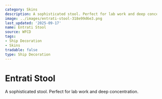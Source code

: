 ```yaml
---
category: Skins
description: A sophisticated stool. Perfect for lab work and deep concentration.
image: ../images/entrati-stool-318e99d6e3.png
last_updated: '2025-09-17'
name: Entrati Stool
source: WFCD
tags:
- Ship Decoration
- Skins
tradable: false
type: Ship Decoration
---
```


# Entrati Stool

A sophisticated stool. Perfect for lab work and deep concentration.


